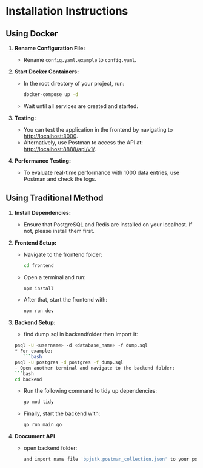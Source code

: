# Installation Instructions

## Using Docker

1. **Rename Configuration File:**
   - Rename `config.yaml.example` to `config.yaml`.

2. **Start Docker Containers:**
   - In the root directory of your project, run:
     ```bash
     docker-compose up -d
     ```
   - Wait until all services are created and started.

3. **Testing:**
   - You can test the application in the frontend by navigating to [http://localhost:3000](http://localhost:3000).
   - Alternatively, use Postman to access the API at: [http://localhost:8888/api/v1/](http://localhost:8888/api/v1/).

4. **Performance Testing:**
   - To evaluate real-time performance with 1000 data entries, use Postman and check the logs.

## Using Traditional Method

1. **Install Dependencies:**
   - Ensure that PostgreSQL and Redis are installed on your localhost. If not, please install them first.

2. **Frontend Setup:**
   - Navigate to the frontend folder:
     ```bash
     cd frontend
     ```
   - Open a terminal and run:
     ```bash
     npm install
     ```
   - After that, start the frontend with:
     ```bash
     npm run dev
     ```

3. **Backend Setup:**
    - find dump.sql in backendfolder then import it:
     ```bash
    psql -U <username> -d <database_name> -f dump.sql
    * For example:
        ```bash
    psql -U postgres -d postgres -f dump.sql
   - Open another terminal and navigate to the backend folder:
     ```bash
     cd backend
     ```
   - Run the following command to tidy up dependencies:
     ```bash
     go mod tidy
     ```

   - Finally, start the backend with:
     ```bash
     go run main.go
     ```
5. **Doocument API**
   - open backend folder:
     ```bash
     and import name file 'bpjstk.postman_collection.json' to your postman